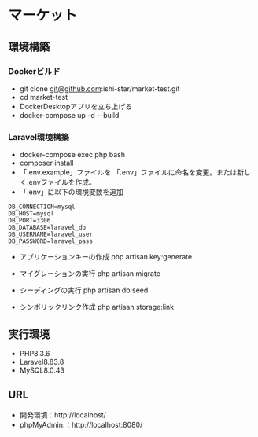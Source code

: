 # マーケット
## 環境構築
### Dockerビルド
- git clone git@github.com:ishi-star/market-test.git
- cd market-test
- DockerDesktopアプリを立ち上げる
- docker-compose up -d --build
### Laravel環境構築
- docker-compose exec php bash
- composer install
- 「.env.example」ファイルを 「.env」ファイルに命名を変更。または新しく.envファイルを作成。
- 「.env」に以下の環境変数を追加
```
DB_CONNECTION=mysql
DB_HOST=mysql
DB_PORT=3306
DB_DATABASE=laravel_db
DB_USERNAME=laravel_user
DB_PASSWORD=laravel_pass
```
- アプリケーションキーの作成
php artisan key:generate

- マイグレーションの実行
php artisan migrate

- シーディングの実行
php artisan db:seed

- シンボリックリンク作成
php artisan storage:link

## 実行環境
- PHP8.3.6
- Laravel8.83.8
- MySQL8.0.43

## URL
- 開発環境：http://localhost/
- phpMyAdmin:：http://localhost:8080/

